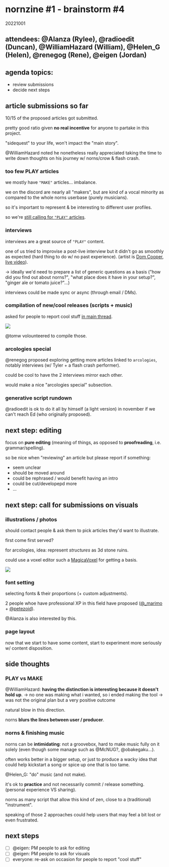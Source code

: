 # nornzine #1 - brainstorm #4
20221001

## attendees: @Alanza (Rylee), @radioedit (Duncan), @WilliamHazard (William), @Helen_G (Helen), @renegog (Rene), @eigen (Jordan)


## agenda topics:

- review submissions
- decide next steps


## article submissions so far

10/15 of the proposed articles got submitted.

pretty good ratio given **no real incentive** for anyone to partake in this project.

"sidequest" to your life, won't impact the "main story".

@WilliamHazard noted he nonetheless really appreciated taking the time to write down thoughts on his journey w/ norns/crow & flash crash.


### too few PLAY articles

we mostly have `"MAKE"` articles... imbalance.

we on the discord are nearly all "makers", but are kind of a vocal minority as compared to the whole norns userbase (purely musicians).

so it's important to represent & be interesting to different user profiles.

so we're [still calling for `"PLAY"` articles](https://llllllll.co/t/introducing-norns-zine/55533/15#call-for-contributors-articles-bis-3).


### interviews

interviews are a great source of `"PLAY"` content.

one of us tried to improvise a post-live interview but it didn't go as smoothly as expected (hard thing to do w/ no past experience). (artist is [Dom Cooper](https://www.instagram.com/circle.temple/?igshid=YmMyMTA2M2Y%3D), [live video](https://www.youtube.com/watch?v=pgSq-_mQ64I)).

-> ideally we'd need to prepare a list of generic questions as a basis ("how did you find out about norns?", "what place does it have in your setup?", "ginger ale or tomato juice?"...)

interviews could be made sync or async (through email / DMs).


### compilation of new/cool releases (scripts + music)

asked for people to report cool stuff [in main thread](https://llllllll.co/t/introducing-norns-zine/55533/15#capture-the-excitement-4).

![](./rsc/zine_cool_bumper_sticker.png)

@tomw volounteered to compile those.


### arcologies special

@renegog proposed exploring getting more articles linked to `arcologies`, notably interviews (w/ Tyler + a flash crash performer).

could be cool to have the 2 interviews mirror each other.

would make a nice "arcologies special" subsection.


### generative script rundown

@radioedit is ok to do it all by himself (a light version) in november if we can't reach Ed (who originally proposed).


## next step: editing

focus on **pure editing** (meaning of things, as opposed to **proofreading**, i.e. grammar/spelling).

so be nice when "reviewing" an article but please report if something:
 - seem unclear
 - should be moved around
 - could be rephrased / would benefit having an intro
 - could be cut/developepd more
 - ...


## next step: call for submissions on visuals

### illustrations / photos

should contact people & ask them to pick articles they'd want to illustrate.

first come first served?

for arcologies, idea: represent *structures* as 3d stone ruins.

could use a voxel editor such a [MagicaVoxel](https://ephtracy.github.io/) for getting a basis.

![](./rsc/topiary.png)


### font setting

selecting fonts & their proportions (+ custom adjustments).

2 people whoe have professional XP in this field have proposed ([@_marimo](https://ruggeri.studio/) + [@petezoid](https://cargocollective.com/peterkazantsev/Logotype)).

@Alanza is also interested by this.


### page layout

now that we start to have some content, start to experiment more seriously w/ content disposition.


## side thoughts

### PLAY vs MAKE

@WilliamHazard: **having the distinction is interesting because it doesn't hold up**.
-> no one was making what i wanted, so i ended making the tool
-> was not the original plan but a very positive outcome

natural blow in this direction.

norns **blurs the lines between user / producer**.


### norns & finishing music

norns can be **intimidating**: not a groovebox, hard to make music fully on it solely (even though some manage such as @McNUG?, @obakegaku...).

often works better in a bigger setup, or just to produce a wacky idea that could help kickstart a song or spice up one that is too tame.

@Helen_G: "do" music (and not make).

it's ok to **practice** and not necessarily commit / release something.
(personal experience VS sharing).

norns as many script that allow this kind of zen, close to a (traditional) "instrument".

speaking of those 2 approaches could help users that may feel a bit lost or even frustrated.


## next steps

* [ ] @eigen: PM people to ask for editing
* [ ] @eigen: PM people to ask for visuals
* [ ] everyone: re-ask on occasion for people to report "cool stuff"
